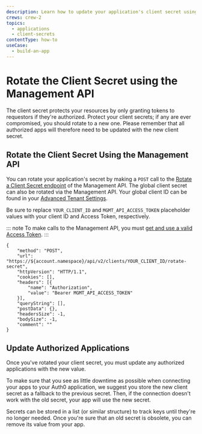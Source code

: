 ```yaml
---
description: Learn how to update your application's client secret using the Management API.
crews: crew-2
topics:
  - applications
  - client-secrets
contentType: how-to
useCase:
  - build-an-app
---
```


# Rotate the Client Secret using the Management API

The client secret protects your resources by only granting tokens to requestors if they're authorized. Protect your client secrets; if any are ever compromised, you should rotate to a new one. Please remember that all authorized apps will therefore need to be updated with the new client secret.


## Rotate the Client Secret Using the Management API

You can rotate your application's secret by making a `POST` call to the [Rotate a Client Secret endpoint](/api/management/v2#!/Clients/post_rotate_secret) of the Management API. The global client secret can also be rotated via the Management API. Your global client ID can be found in your [Advanced Tenant Settings](${manage_url}/#/tenant/advanced).

Be sure to replace `YOUR_CLIENT_ID` and `MGMT_API_ACCESS_TOKEN` placeholder values with your client ID and Access Token, respectively.

::: note
To make calls to the Management API, you must [get and use a valid Access Token](/api/management/v2/tokens).
:::

```har
{
	"method": "POST",
	"url": "https://${account.namespace}/api/v2/clients/YOUR_CLIENT_ID/rotate-secret",
	"httpVersion": "HTTP/1.1",
	"cookies": [],
	"headers": [{
		"name": "Authorization",
		"value": "Bearer MGMT_API_ACCESS_TOKEN"
	}],
	"queryString": [],
	"postData": {},
	"headersSize": -1,
	"bodySize": -1,
	"comment": ""
}
```

## Update Authorized Applications

Once you've rotated your client secret, you must update any authorized applications with the new value. 

To make sure that you see as little downtime as possible when connecting your apps to your Auth0 application, we suggest you store the new client secret as a fallback to the previous secret. Then, if the connection doesn't work with the old secret, your app will use the new secret. 

Secrets can be stored in a list (or similar structure) to track keys until they're no longer needed. Once you're sure that an old secret is obsolete, you can remove its value from your app.
